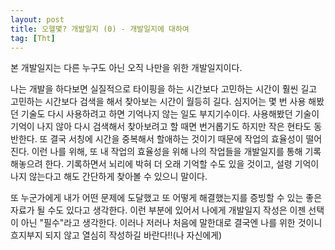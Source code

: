 ```yaml
---
layout: post
title: 오헬몇? 개발일지 (0) - 개발일지에 대하여
tag: [Tht]
---
```


본 개발일지는 다른 누구도 아닌 오직 나만을 위한 개발일지이다.

나는 개발을 하다보면 실질적으로 타이핑을 하는 시간보다 고민하는 시간이 훨씬 길고
고민하는 시간보다 검색을 해서 찾아보는 시간이 월등히 길다.
심지어는 몇 번 사용 해봤던 기술도 다시 사용하려고 하면 기억나지 않는 일도 부지기수이다.
사용해봤던 기술이 기억이 나지 않아 다시 검색해서 찾아보려고 할 때면 번거롭기도 하지만 작은 현타도 동반한다.
또 결국 서칭에 시간을 중복해서 할애하는 것이기 때문에 작업의 효율성이 떨어진다.
이런 나를 위해, 또 내 작업의 효율성을 위해 나의 작업들을 개발일지를 통해 기록 해놓으려 한다.
기록하면서 뇌리에 박혀 더 오래 기억할 수도 있을 것이고,
설령 기억이 나지 않는다고 해도 간단하게 찾아볼 수 있으니 말이다.

또 누군가에게 내가 어떤 문제에 도달했고 또 어떻게 해결했는지를 증빙할 수 있는 좋은 자료가 될 수도 있다고 생각한다.
이런 부분에 있어서 나에게 개발일지 작성은 이젠 선택이 아닌 "필수"라고 생각한다.
이러나 저러나 처음에 말한대로 결국엔 나를 위한 것이니 흐지부지 되지 않고 열심히 작성하길 바란다!!(나 자신에게)
